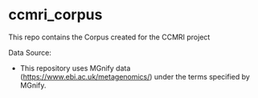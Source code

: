 # ccmri_corpus
This repo contains the Corpus created for the CCMRI project


Data Source:
- This repository uses MGnify data (https://www.ebi.ac.uk/metagenomics/) 
  under the terms specified by MGnify.
